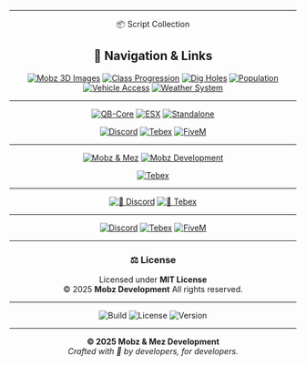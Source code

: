 <div align="center">




---

 📦 Script Collection 

## 🧭 Navigation & Links

<div align="center">
  
[![Mobz 3D Images](https://img.shields.io/badge/Mobz-3D%20Images-8A2BE2?style=for-the-badge)](https://github.com/Mobzeyy/Mobz-Development-Scripts/tree/main/mobz-3dimages/mobz-3dimages)
[![Class Progression](https://img.shields.io/badge/Mobz-Class%20Progression-ff66cc?style=for-the-badge)](https://github.com/Mobzeyy/Mobz-Development-Scripts/tree/main/mobz-classprogression/mobz-classprogression)
[![Dig Holes](https://img.shields.io/badge/Mobz-Dig%20Holes-ff9933?style=for-the-badge)](https://github.com/Mobzeyy/Mobz-Development-Scripts/tree/main/mobz-digholes/mobz-dighole)
[![Population](https://img.shields.io/badge/Mobz-Population-00b894?style=for-the-badge)](https://github.com/Mobzeyy/Mobz-Development-Scripts/tree/main/mobz-population/mobz-population)
[![Vehicle Access](https://img.shields.io/badge/Mobz-Vehicle%20Access-3498db?style=for-the-badge)](https://github.com/Mobzeyy/Mobz-Development-Scripts/tree/main/mobz-vehicleaccess/mobz-vehicleaccess)
[![Weather System](https://img.shields.io/badge/Mobz-Weather-9b59b6?style=for-the-badge)](https://github.com/Mobzeyy/Mobz-Development-Scripts/tree/main/mobz-weather/mobz-weather)


---

<!-- Frameworks -->
[![QB-Core](https://img.shields.io/badge/Framework-QB--Core-orange?style=for-the-badge)](https://github.com/qbcore-framework/qb-core)
[![ESX](https://img.shields.io/badge/Framework-ESX-red?style=for-the-badge)](https://github.com/esx-framework/es_extended)
[![Standalone](https://img.shields.io/badge/Standalone-Compatible-green?style=for-the-badge)](#overview)

<!-- Quick Actions -->
[![Discord](https://img.shields.io/badge/Discord-Join%20Us-5865F2?logo=discord&logoColor=white&style=for-the-badge)](https://discord.gg/YOURINVITE)
[![Tebex](https://img.shields.io/badge/Tebex-Store-00b894?style=for-the-badge)](https://mobz.tebex.io)
[![FiveM](https://img.shields.io/badge/FiveM-Framework-orange?style=for-the-badge&logo=fivem)](https://fivem.net)


---

<!-- Team / Credits -->
[![Mobz & Mez](https://img.shields.io/badge/Mobz%20%26%20Mez-Lead%20Developers-8A2BE2?style=for-the-badge&logo=github)](README.md#license--credits)
[![Mobz Development](https://img.shields.io/badge/Mobz%20Development-Official-purple?style=for-the-badge)](README.md)

[![Tebex](https://img.shields.io/badge/Tebex-Store-00b894?style=for-the-badge&logo=tebex)](https://mobz.tebex.io)

---

<!-- Community & Support -->
[![💬 Discord](https://img.shields.io/badge/💬_Join_Our_Discord-5865F2?logo=discord&logoColor=white&style=for-the-badge)](https://discord.gg/a6qECrxuCg)
[![🛒 Tebex](https://img.shields.io/badge/🛒_Visit_Our_Store-00b894?style=for-the-badge)](https://zombie-war.tebex.io)




--- 

[![Discord](https://img.shields.io/badge/Discord-Join%20Us-5865F2?logo=discord&logoColor=white&style=for-the-badge)](https://discord.gg/a6qECrxuCg)
[![Tebex](https://img.shields.io/badge/Tebex-Store-00b894?style=for-the-badge)](https://zombie-war.tebex.io)
[![FiveM](https://img.shields.io/badge/FiveM-Framework-orange?style=for-the-badge&logo=fivem)](https://fivem.net)

---

### ⚖️ License

Licensed under **MIT License**  
© 2025 **Mobz Development** All rights reserved.

---

![Build](https://img.shields.io/badge/Build-Passing-brightgreen?style=flat-square)
![License](https://img.shields.io/badge/License-MIT-blue?style=flat-square)
![Version](https://img.shields.io/badge/Version-1.0.0-yellow?style=flat-square)

---
**© 2025 Mobz & Mez Development**  
*Crafted with 💜 by developers, for developers.*

</div>
